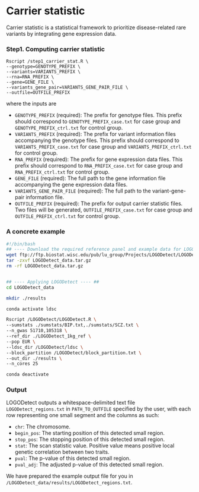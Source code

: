 # Carrier statistic
Carrier statistic is a statistical framework to prioritize disease-related rare variants by integrating gene expression data.

### Step1. Computing carrier statistic

```
Rscript /step1_carrier_stat.R \
--genotype=GENOTYPE_PREFIX \
--variants=VARIANTS_PREFIX \
--rna=RNA_PREFIX \
--gene=GENE_FILE \
--variants_gene_pair=VARIANTS_GENE_PAIR_FILE \
--outfile=OUTFILE_PREFIX
```
where the inputs are

* `GENOTYPE_PREFIX` (required): The prefix for genotype files. This prefix should correspond to `GENOTYPE_PREFIX_case.txt` for case group and `GENOTYPE_PREFIX_ctrl.txt` for control group.
* `VARIANTS_PREFIX` (required): The prefix for variant information files accompanying the genotype files. This prefix should correspond to `VARIANTS_PREFIX_case.txt` for case group and `VARIANTS_PREFIX_ctrl.txt` for control group.
* `RNA_PREFIX` (required): The prefix for gene expression data files. This prefix should correspond to `RNA_PREFIX_case.txt` for case group and `RNA_PREFIX_ctrl.txt` for control group.
* `GENE_FILE` (required): The full path to the gene information file accompanying the gene expression data files.
* `VARIANTS_GENE_PAIR_FILE` (required): The full path to the variant-gene-pair information file.
* `OUTFILE_PREFIX` (required): The prefix for output carrier statistic files. Two files will be generated, `OUTFILE_PREFIX_case.txt` for case group and `OUTFILE_PREFIX_ctrl.txt` for control group.

### A concrete example
```bash
#!/bin/bash
## ---- Download the required reference panel and example data for LOGODetect ---- ##
wget ftp://ftp.biostat.wisc.edu/pub/lu_group/Projects/LOGODetect/LOGODetect_data.tar.gz
tar -zxvf LOGODetect_data.tar.gz
rm -rf LOGODetect_data.tar.gz


## ---- Applying LOGODetect ---- ##
cd LOGODetect_data

mkdir ./results

conda activate ldsc

Rscript /LOGODetect/LOGODetect.R \
--sumstats ./sumstats/BIP.txt,./sumstats/SCZ.txt \
--n_gwas 51710,105318 \
--ref_dir ./LOGODetect_1kg_ref \
--pop EUR \
--ldsc_dir /LOGODetect/ldsc \
--block_partition /LOGODetect/block_partition.txt \
--out_dir ./results \
--n_cores 25

conda deactivate

```

### Output
LOGODetect outputs a whitespace-delimited text file `LOGODetect_regions.txt` in `PATH_TO_OUTFILE` specified by the user, with each row representing one small segment and the columns as such:
* `chr`: The chromosome. 
* `begin_pos`: The starting position of this detected small region.
* `stop_pos`: The stopping position of this detected small region.
* `stat`: The scan statistic value. Positive value means positive local genetic correlation between two traits. 
* `pval`: The p-value of this detected small region.
* `pval_adj`: The adjusted p-value of this detected small region.

We have prepared the example output file for you in `/LOGODetect_data/results/LOGODetect_regions.txt`. 

